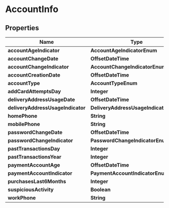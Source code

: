 

# AccountInfo


## Properties

| Name | Type | Description | Notes |
|------------ | ------------- | ------------- | -------------|
|**accountAgeIndicator** | **AccountAgeIndicatorEnum** |  |  [optional] |
|**accountChangeDate** | **OffsetDateTime** |  |  [optional] |
|**accountChangeIndicator** | **AccountChangeIndicatorEnum** |  |  [optional] |
|**accountCreationDate** | **OffsetDateTime** |  |  [optional] |
|**accountType** | **AccountTypeEnum** |  |  [optional] |
|**addCardAttemptsDay** | **Integer** |  |  [optional] |
|**deliveryAddressUsageDate** | **OffsetDateTime** |  |  [optional] |
|**deliveryAddressUsageIndicator** | **DeliveryAddressUsageIndicatorEnum** |  |  [optional] |
|**homePhone** | **String** |  |  [optional] |
|**mobilePhone** | **String** |  |  [optional] |
|**passwordChangeDate** | **OffsetDateTime** |  |  [optional] |
|**passwordChangeIndicator** | **PasswordChangeIndicatorEnum** |  |  [optional] |
|**pastTransactionsDay** | **Integer** |  |  [optional] |
|**pastTransactionsYear** | **Integer** |  |  [optional] |
|**paymentAccountAge** | **OffsetDateTime** |  |  [optional] |
|**paymentAccountIndicator** | **PaymentAccountIndicatorEnum** |  |  [optional] |
|**purchasesLast6Months** | **Integer** |  |  [optional] |
|**suspiciousActivity** | **Boolean** |  |  [optional] |
|**workPhone** | **String** |  |  [optional] |




